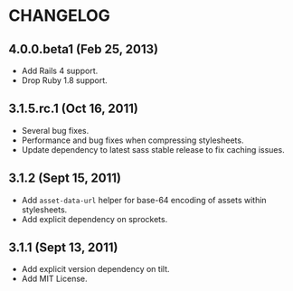 # CHANGELOG

## 4.0.0.beta1 (Feb 25, 2013)

* Add Rails 4 support.
* Drop Ruby 1.8 support.

## 3.1.5.rc.1 (Oct 16, 2011)

* Several bug fixes.
* Performance and bug fixes when compressing stylesheets.
* Update dependency to latest sass stable release to fix caching issues.

## 3.1.2 (Sept 15, 2011)

* Add `asset-data-url` helper for base-64 encoding of assets within stylesheets.
* Add explicit dependency on sprockets.

## 3.1.1 (Sept 13, 2011)

* Add explicit version dependency on tilt.
* Add MIT License.
